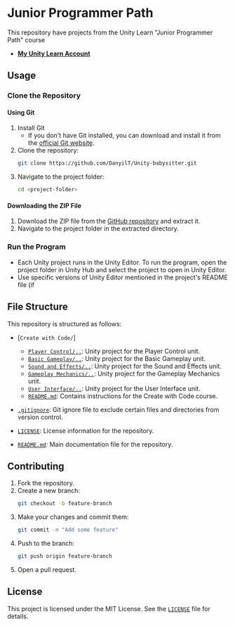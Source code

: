 # Junior Programmer Path

This repository have projects from the Unity Learn "Junior Programmer Path" course
- [**My Unity Learn Account**](https://learn.unity.com/u/6346828bedbc2a72ead47d33?tab=profile)

## Usage

### Clone the Repository

#### Using Git

1. Install Git
   - If you don't have Git installed, you can download and install it from the [official Git website](https://git-scm.com/downloads).
2. Clone the repository:
    ```sh
    git clone https://github.com/DanyilT/Unity-babysitter.git
    ```
3. Navigate to the project folder:
    ```sh
   cd <project-folder>
    ```

#### Downloading the ZIP File

1. Download the ZIP file from the [GitHub repository](https://github.com/DanyilT/Unity-babysitter.git) and extract it.
2. Navigate to the project folder in the extracted directory.

### Run the Program

- Each Unity project runs in the Unity Editor. To run the program, open the project folder in Unity Hub and select the project to open in Unity Editor.
- Use specific versions of Unity Editor mentioned in the project's README file (if 

## File Structure

This repository is structured as follows:

- [`Create with Code/`]
    - [`Player Control/..`](Create%20with%20Code/Player%20Control): Unity project for the Player Control unit.
    - [`Basic Gameplay/..`](Create%20with%20Code/Basic%20Gameplay): Unity project for the Basic Gameplay unit.
    - [`Sound and Effects/..`](Create%20with%20Code/Sound%20and%20Effects): Unity project for the Sound and Effects unit.
    - [`Gameplay Mechanics/..`](Create%20with%20Code/Gameplay%20Mechanics): Unity project for the Gameplay Mechanics unit.
    - [`User Interface/..`](Create%20with%20Code/User%20Interface): Unity project for the User Interface unit.
    - [`README.md`](Create%20with%20Code/README.md): Contains instructions for the Create with Code course.

- [`.gitignore`](.gitignore): Git ignore file to exclude certain files and directories from version control.
- [`LICENSE`](LICENSE): License information for the repository.
- [`README.md`](README.md): Main documentation file for the repository.

## Contributing

1. Fork the repository.
2. Create a new branch:
    ```sh
    git checkout -b feature-branch
    ```
3. Make your changes and commit them:
    ```sh
    git commit -m "Add some feature"
    ```
4. Push to the branch:
    ```sh
    git push origin feature-branch
    ```
5. Open a pull request.

## License

This project is licensed under the MIT License. See the [`LICENSE`](LICENSE) file for details.
